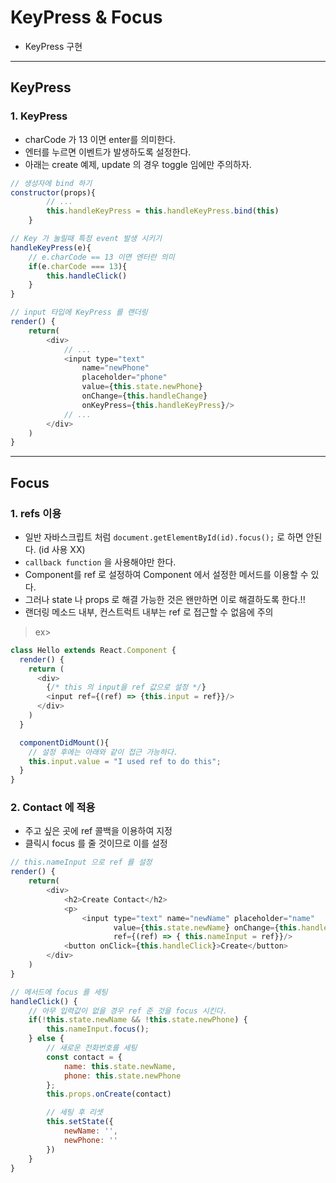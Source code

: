 # KeyPress & Focus
  - KeyPress 구현

---

## KeyPress
  ### 1. KeyPress
  - charCode 가 13 이면 enter를 의미한다.
  - 엔터를 누르면 이벤트가 발생하도록 설정한다.
  - 아래는 create 예제, update 의 경우 toggle 임에만 주의하자.

  ```javascript
  // 생성자에 bind 하기
  constructor(props){
          // ...
          this.handleKeyPress = this.handleKeyPress.bind(this)
      }

  // Key 가 눌릴때 특정 event 발생 시키기
  handleKeyPress(e){
      // e.charCode == 13 이면 엔터란 의미
      if(e.charCode === 13){
          this.handleClick()
      }
  }

  // input 타입에 KeyPress 를 랜더링
  render() {
      return(
          <div>
              // ...
              <input type="text"
                  name="newPhone"
                  placeholder="phone"
                  value={this.state.newPhone}
                  onChange={this.handleChange}
                  onKeyPress={this.handleKeyPress}/>
              // ...
          </div>
      )
  }

  ```

---

## Focus
  ### 1. refs 이용
  - 일반 자바스크립트 처럼 `document.getElementById(id).focus();` 로 하면 안된다. (id 사용 XX)
  - `callback function` 을 사용해야만 한다.
  - Component를 ref 로 설정하여 Component 에서 설정한 메서드를 이용할 수 있다.
  - 그러나 state 나 props 로 해결 가능한 것은 왠만하면 이로 해결하도록 한다.!!
  - 랜더링 메소드 내부, 컨스트럭트 내부는 ref 로 접근할 수 없음에 주의

  > ex>

  ```javascript
  class Hello extends React.Component {
    render() {
      return (
        <div>
          {/* this 의 input을 ref 값으로 설정 */}
          <input ref={(ref) => {this.input = ref}}/>
        </div>
      )
    }

    componentDidMount(){
      // 설정 후에는 아래와 같이 접근 가능하다.
      this.input.value = "I used ref to do this";
    }
  }
  ```

  ### 2. Contact 에 적용
  - 주고 싶은 곳에 ref 콜백을 이용하여 지정
  - 클릭시 focus 를 줄 것이므로 이를 설정

  ```javascript
  // this.nameInput 으로 ref 를 설정
  render() {
      return(
          <div>
              <h2>Create Contact</h2>
              <p>
                  <input type="text" name="newName" placeholder="name"
                         value={this.state.newName} onChange={this.handleChange}
                         ref={(ref) => { this.nameInput = ref}}/>
              <button onClick={this.handleClick}>Create</button>
          </div>
      )
  }

  // 메서드에 focus 를 세팅
  handleClick() {
      // 아무 입력값이 없을 경우 ref 준 것을 focus 시킨다.
      if(!this.state.newName && !this.state.newPhone) {
          this.nameInput.focus();
      } else {
          // 새로운 전화번호를 세팅
          const contact = {
              name: this.state.newName,
              phone: this.state.newPhone
          };
          this.props.onCreate(contact)

          // 세팅 후 리셋
          this.setState({
              newName: '',
              newPhone: ''
          })
      }
  }
  ```
